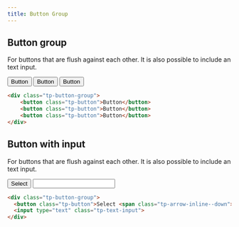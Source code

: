 ```yaml
---
title: Button Group
---
```


## Button group

For buttons that are flush against each other. It is also possible to include an text input.

<div class="example">
    <div class="tp-button-group">
        <button class="tp-button">Button</button>
        <button class="tp-button">Button</button>
        <button class="tp-button">Button</button>
    </div>
</div>

```html
<div class="tp-button-group">
    <button class="tp-button">Button</button>
    <button class="tp-button">Button</button>
    <button class="tp-button">Button</button>
</div>
```

## Button with input

For buttons that are flush against each other. It is also possible to include an text input.

<div class="example">
    <div class="tp-button-group">
      <button class="tp-button">Select <span class="tp-arrow-inline--down"></span></button>
      <input type="text" class="tp-text-input">
    </div>
</div>

```html
<div class="tp-button-group">
  <button class="tp-button">Select <span class="tp-arrow-inline--down"></span></button>
  <input type="text" class="tp-text-input">
</div>
```
